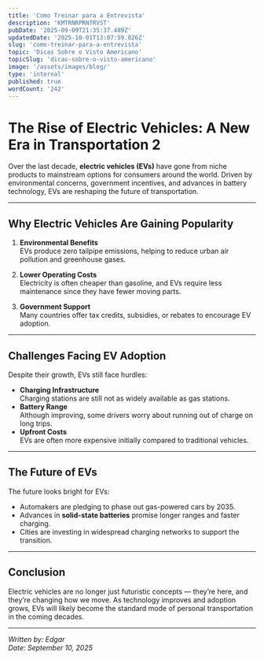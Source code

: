 ```yaml
---
title: 'Como Treinar para a Entrevista'
description: 'KMTRNRPRNTRVST'
pubDate: '2025-09-09T21:35:37.489Z'
updatedDate: '2025-10-01T13:07:59.026Z'
slug: 'como-treinar-para-a-entrevista'
topic: 'Dicas Sobre o Visto Americano'
topicSlug: 'dicas-sobre-o-visto-americano'
image: '/assets/images/blog/'
type: 'internal'
published: true
wordCount: '242'
---
```


# The Rise of Electric Vehicles: A New Era in Transportation 2

Over the last decade, **electric vehicles (EVs)** have gone from niche products to mainstream options for consumers around the world. Driven by environmental concerns, government incentives, and advances in battery technology, EVs are reshaping the future of transportation.

---

## Why Electric Vehicles Are Gaining Popularity

1. **Environmental Benefits**  
   EVs produce zero tailpipe emissions, helping to reduce urban air pollution and greenhouse gases.

2. **Lower Operating Costs**  
   Electricity is often cheaper than gasoline, and EVs require less maintenance since they have fewer moving parts.

3. **Government Support**  
   Many countries offer tax credits, subsidies, or rebates to encourage EV adoption.

---

## Challenges Facing EV Adoption

Despite their growth, EVs still face hurdles:

- **Charging Infrastructure**  
  Charging stations are still not as widely available as gas stations.
- **Battery Range**  
  Although improving, some drivers worry about running out of charge on long trips.
- **Upfront Costs**  
  EVs are often more expensive initially compared to traditional vehicles.

---

## The Future of EVs

The future looks bright for EVs:

- Automakers are pledging to phase out gas-powered cars by 2035.
- Advances in **solid-state batteries** promise longer ranges and faster charging.
- Cities are investing in widespread charging networks to support the transition.

---

## Conclusion

Electric vehicles are no longer just futuristic concepts — they’re here, and they’re changing how we move. As technology improves and adoption grows, EVs will likely become the standard mode of personal transportation in the coming decades.

---

_Written by: Edgar_  
_Date: September 10, 2025_
